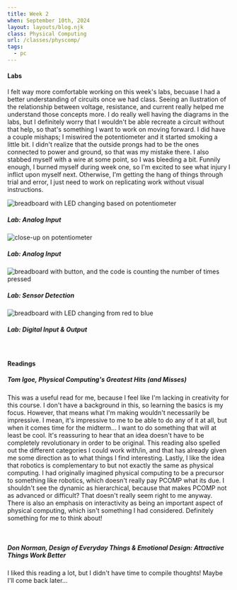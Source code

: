 ```yaml
---
title: Week 2
when: September 10th, 2024
layout: layouts/blog.njk
class: Physical Computing
url: /classes/physcomp/
tags:
  - pc
---
```


#### Labs

I felt way more comfortable working on this week's labs, becuase I had a better understanding of circuits once we had class. Seeing an llustration of the relationship between
voltage, resistance, and current really helped me understand those concepts more. I do really well having the diagrams in the labs, but I definitely worry that I wouldn't be able
recreate a circuit without that help, so that's something I want to work on moving forward. I did have a couple mishaps; I miswired the potentiometer and it started smoking a little bit.
I didn't realize that the outside prongs had to be the ones connected to power and ground, so that was my mistake there. I also stabbed myself with a wire at some point, so I was bleeding a bit. Funnily enough, I burned myself
during week one, so I'm excited to see what injury I inflict upon myself next. Otherwise, I'm getting the hang of things through trial and error, I just need to work on replicating work without visual instructions.

<div class="img-div">

<div class="img-cont">
  <img class="blog-img" alt="breadboard with LED changing based on potentiometer" src="https://cdn.glitch.global/d7ac8ce9-d6b5-4915-b92c-e6f0bf0d0c29/IMG_3185.gif?v=1726510756772">
  <h5>
    Lab: Analog Input
  </h5>
  </div>
  <div class="img-cont">
<img class="blog-img" alt="close-up on potentiometer" src="https://cdn.glitch.global/d7ac8ce9-d6b5-4915-b92c-e6f0bf0d0c29/IMG_3186.JPG?v=1726510766454">
<h5>
    Lab: Analog Input
  </h5>
     </div>
  <div class="img-cont">
  <img class="blog-img" alt="breadboard with button, and the code is counting the number of times pressed" src="https://cdn.glitch.global/d7ac8ce9-d6b5-4915-b92c-e6f0bf0d0c29/IMG_3187.gif?v=1726510773391">
<h5>
    Lab: Sensor Detection
  </h5>
     </div>
  <div class="img-cont">
  <img class="blog-img" alt="breadboard with LED changing from red to blue" src="https://cdn.glitch.global/d7ac8ce9-d6b5-4915-b92c-e6f0bf0d0c29/IMG_3181.gif?v=1726510745907">
<h5>
    Lab: Digital Input & Output
  </h5>
     </div>
  </div><br>

#### Readings

##### Tom Igoe, <i>Physical Computing's Greatest Hits (and Misses)</i>

This was a useful read for me, because I feel like I'm lacking in creativity for this course. I don't have a background in this, so learning the basics is my focus. However, that means what I'm making wouldn't necessarily be
impressive. I mean, it's impressive to me to be able to do any of it at all, but when it comes time for the midterm... I want to do something that will at least be cool.
It's reassuring to hear that an idea doesn't have to be completely revolutionary in order to be original. This reading also spelled out the different categories I could work with/in, and that has already given me some direction as to what things I find interesting.
Lastly, I like the idea that robotics is complementary to but not exactly the same as physical computing. I had originally imagined physical computing to be a precursor to something like robotics, which doesn't really pay PCOMP what its due. I shouldn't see the dynamic as hierarchical, because that makes
PCOMP not as advanced or difficult? That doesn't really seem right to me anyway. There is also an emphasis on interactivity as being an important aspect of physical computing, which isn't something I had considered. Definitely something for me to think about!

<br>

##### Don Norman, <i>Design of Everyday Things</i> & <i>Emotional Design: Attractive Things Work Better</i>

I liked this reading a lot, but I didn't have time to compile thoughts! Maybe I'll come back later...